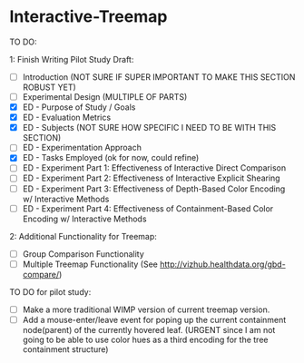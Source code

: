 # Interactive-Treemap
TO DO:

1: Finish Writing Pilot Study Draft:
- [ ] Introduction (NOT SURE IF SUPER IMPORTANT TO MAKE THIS SECTION ROBUST YET)
- [ ] Experimental Design (MULTIPLE OF PARTS)
- [x] ED - Purpose of Study / Goals
- [x] ED - Evaluation Metrics
- [x] ED - Subjects (NOT SURE HOW SPECIFIC I NEED TO BE WITH THIS SECTION)
- [ ] ED - Experimentation Approach
- [x] ED - Tasks Employed (ok for now, could refine)
- [ ] ED - Experiment Part 1: Effectiveness of Interactive Direct Comparison
- [ ] ED - Experiment Part 2: Effectiveness of Interactive Explicit Shearing
- [ ] ED - Experiment Part 3: Effectiveness of Depth-Based Color Encoding w/ Interactive Methods
- [ ] ED - Experiment Part 4: Effectiveness of Containment-Based Color Encoding w/ Interactive Methods

2: Additional Functionality for Treemap:
- [ ] Group Comparison Functionality
- [ ] Multiple Treemap Functionality (See http://vizhub.healthdata.org/gbd-compare/)

TO DO for pilot study:
- [ ] Make a more traditional WIMP version of current treemap version.
- [ ] Add a mouse-enter/leave event for poping up the current containment node(parent) of the currently hovered leaf. (URGENT since I am not going to be able to use color hues as a third encoding for the tree containment structure)
